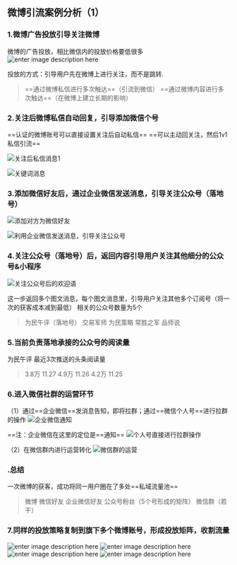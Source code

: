 ## 微博引流案例分析（1）
### 1.微博广告投放引导关注微博
微博的广告投放，相比微信内的投放价格要低很多
![enter image description here](https://lh3.googleusercontent.com/iINoZrCnTqyoYHbvpxgb5jNA3upWD-JNx48xz1YTF1p7trBEw6hprAaJowjoRHRpNZt6hv4_w7QUBA "微博投放文案")

投放的方式：引导用户先在微博上进行关注，而不是跳转.
>==通过微博私信进行多次触达==（引流到微信）
>==通过微博内容进行多次触达==（在微博上建立长期的影响）

### 2.关注后微博私信自动回复，引导添加微信个号
==认证的微博账号可以直接设置关注后自动私信==
==可以主动回关注，然后1v1私信引流==

![关注后私信消息1](https://lh3.googleusercontent.com/7oAo_ru8kJn-fN-re5nfXDFsXxYdESRheWMI6RzWs5eb8BLA1XJUhpM3JxHPyyrper5A-Artuwc3XA)

![关键词消息](https://lh3.googleusercontent.com/R-GMnaCebvEFt3x-Xd7In2wMqFM-GEXyxhUaEhHmtUrmmTsJz-BR6v558dvtpYrUeskM2fdR2EFjQQ)

### 3.添加微信好友后，通过企业微信发送消息，引导关注公众号（落地号）
![添加对方为微信好友](https://lh3.googleusercontent.com/udgpoJAQs1QTatrZAuWc_pqc6kjFkN5b4lKD0EowM96WjZg6gA-eI7Sa-VJ-TM8RdP1KK5W4ga4L5Q)

![利用企业微信发送消息，引导关注公众号](https://lh3.googleusercontent.com/sRxLWQA5yZg_JX5P6Db20lL3T-9IMj6shiyAI1SH8eHExSRjCUFD6ZxiMP9bwtjn4q-tIgRH_XXLQQ)

### 4.关注公众号（落地号）后，返回内容引导用户关注其他细分的公众号&小程序
![关注公众号后的欢迎语](https://lh3.googleusercontent.com/ZWDzs05iUt2NOGG8bnJpqM3l-YCZkus1kvvM5mOskRKWzI1EmooEKqj4W0zWOmeJNwFhxxaGpy5AJA)

这一步返回多个图文消息，每个图文消息里，引导用户关注其他多个订阅号（将一次的获客成本减到最低）
相关的公众号数量为5个
>为民午评（落地号）
>交易军师
>为民策略
>常胜之军
>品师说

### 5.当前负责落地承接的公众号的阅读量
为民午评 最近3次推送的头条阅读量
>3.8万 11.27
>4.9万 11.26
>4.2万 11.25

### 6.进入微信社群的运营环节
（1）通过==企业微信==发消息告知，即将拉群；通过==微信个人号==进行拉群的操作
![企业微信通知](https://lh3.googleusercontent.com/oArV6zNlO7yIEgCo-nsJNFoeuPG7iCm--ioQIFGQc79xK8mYXJ2onwt4vqth-ph0BrI3qtf912xRqA)

==注：企业微信在这里的定位是==通知==
![个人号直接进行拉群操作](https://lh3.googleusercontent.com/sH895Jr4AfSXUKTCJO4Pjslz7Jjg0-iOaVyiPWyvocJ0dkrlZig-XZs2s9QvaUEBzCBarp3X8-BUEg)

（2）在微信群内进行运营转化
![微信群的运营](https://lh3.googleusercontent.com/T0Wk8UJcvIBXSV0OqPXEmZohVHqL1J5EEVZehBcpmWh4ZoSqrUOhIEHaaJ9_zJf_f8QQTGyRgMMc_g)


### .总结
一次微博的获客，成功将同一用户圈在了多处==私域流量池==
>微博
>微信好友
>企业微信好友
>公众号粉丝（5个号形成的矩阵）
>微信群（若干）

### 7.同样的投放策略复制到旗下多个微博账号，形成投放矩阵，收割流量

![enter image description here](https://lh3.googleusercontent.com/_eczn6-YDU1eKVsIDvovw9TYuKZ2bzn7syLYilJYX8ovvtwvFVW6jkBOLVb8U-xCySv82nSEAda5Ow)
![enter image description here](https://lh3.googleusercontent.com/hT2GLYfcIXtKmJE8qzJf0Zu20bId1dVqKf37ewoMHynjCbEXkC881LuipayPzIQitsaly5k0RSH0aA)
![enter image description here](https://lh3.googleusercontent.com/dpVoVm3OqLSEotCDsy3tTqT9UIWMOKWic5Po7AAjZ6YRx2DSEtbyBnhJS7KhbcJas_P5HhTo5FGgLw)
![enter image description here](https://lh3.googleusercontent.com/si-E2bwiCANPbGWIG5-paXeYOrcOJPcrhMWNxMD-VrVjCjx7L_DGLPIb6wJCnVdk38BetRHICZuLcA)


<!--stackedit_data:
eyJoaXN0b3J5IjpbMTIyNjIwMDYyMCwtMTcxMzU3MDE4NSwtMT
E5MDAwNTQ4MSwtNDA3ODUxMDQ5LDc2MTgxNTU1MywtMjg2NzIx
OTc5LDE0Mzg1ODI5ODEsMTc4ODM4MzkzNSwxMzI5MDc5MDc5LC
0xNDA1MzYwMDNdfQ==
-->
